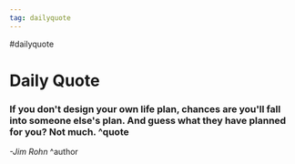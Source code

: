 ```yaml
---
tag: dailyquote
---
```


#dailyquote

# Daily Quote

### If you don't design your own life plan, chances are you'll fall into someone else's plan. And guess what they have planned for you? Not much. ^quote
*-Jim Rohn* ^author
